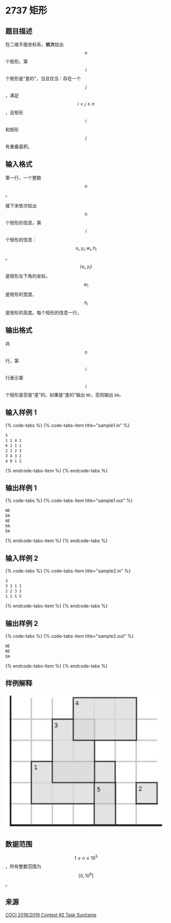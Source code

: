 # 2737 矩形

## 题目描述

在二维平面坐标系，**依次**给出 $$n$$ 个矩形。第 $$i$$ 个矩形是“差的”，当且仅当：存在一个 $$j$$，满足 $$i < j \leq n$$，且矩形 $$i$$ 和矩形 $$j$$ 有重叠面积。

## 输入格式

第一行，一个整数 $$n$$。

接下来依次给出 $$n$$ 个矩形的信息，第 $$i$$ 个矩形的信息：$$x_i,\,y_i,w_i,\,h_i$$。$$(x_i,\,y_i)$$ 是矩形左下角的坐标，$$w_i$$ 是矩形的宽度，$$h_i$$ 是矩形的高度。每个矩形的信息一行。

## 输出格式

共 $$n$$ 行，第 $$i$$ 行表示第 $$i$$ 个矩形是否是“差”的。如果是“差的”输出 `NE`，否则输出 `DA`。

## 输入样例 1

{% code-tabs %}
{% code-tabs-item title="sample1.in" %}
```text
5
1 1 4 2
6 1 1 1
2 2 2 3
3 4 3 2
4 0 1 2
```
{% endcode-tabs-item %}
{% endcode-tabs %}

## 输出样例 1

{% code-tabs %}
{% code-tabs-item title="sample1.out" %}
```text
NE
DA
NE
DA
DA
```
{% endcode-tabs-item %}
{% endcode-tabs %}

## 输入样例 2

{% code-tabs %}
{% code-tabs-item title="sample2.in" %}
```text
3
3 3 1 1
2 2 3 3
1 1 5 5
```
{% endcode-tabs-item %}
{% endcode-tabs %}

## 输出样例 2

{% code-tabs %}
{% code-tabs-item title="sample2.out" %}
```text
NE
NE
DA
```
{% endcode-tabs-item %}
{% endcode-tabs %}

## 样例解释

![](.gitbook/assets/2737.png)

## 数据范围

$$1 \leq n \leq 10^5$$，所有整数范围为 $$[0,\,10^9]$$。

## 来源

[COCI 2018/2019 Contest \#2 Task Sunčanje​](http://hsin.hr/coci/contest2_tasks.pdf)

